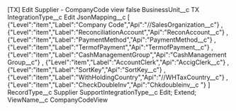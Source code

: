<?xml version="1.0" encoding="UTF-8"?>
<CustomMetadata xmlns="http://soap.sforce.com/2006/04/metadata" xmlns:xsi="http://www.w3.org/2001/XMLSchema-instance" xmlns:xsd="http://www.w3.org/2001/XMLSchema">
    <label>[TX] Edit Supplier - CompanyCode view</label>
    <protected>false</protected>
    <values>
        <field>BusinessUnit__c</field>
        <value xsi:type="xsd:string">TX</value>
    </values>
    <values>
        <field>IntegrationType__c</field>
        <value xsi:type="xsd:string">Edit</value>
    </values>
    <values>
        <field>JsonMapping__c</field>
        <value xsi:type="xsd:string">[	{&quot;Level&quot;:&quot;item&quot;,&quot;Label&quot;:&quot;Company Code&quot;,&quot;Api&quot;:&quot;//SalesOrganization__c&quot;}		,
	{&quot;Level&quot;:&quot;item&quot;,&quot;Label&quot;:&quot;ReconciliationAccount&quot;,&quot;Api&quot;:&quot;ReconAccount__c&quot;}		,
	{&quot;Level&quot;:&quot;item&quot;,&quot;Label&quot;:&quot;PaymentMethod&quot;,&quot;Api&quot;:&quot;PaymentMethod__c&quot;}		,
	{&quot;Level&quot;:&quot;item&quot;,&quot;Label&quot;:&quot;TermofPayment&quot;,&quot;Api&quot;:&quot;TermofPayment__c&quot;}		,
	{&quot;Level&quot;:&quot;item&quot;,&quot;Label&quot;:&quot;CashManagementGroup&quot;,&quot;Api&quot;:&quot;CashManagementGroup__c&quot;}		,
	{&quot;Level&quot;:&quot;item&quot;,&quot;Label&quot;:&quot;AccountClerk&quot;,&quot;Api&quot;:&quot;AccigClerk__c&quot;}		,
	{&quot;Level&quot;:&quot;item&quot;,&quot;Label&quot;:&quot;SortKey&quot;,&quot;Api&quot;:&quot;SortKey__c&quot;}		,
	{&quot;Level&quot;:&quot;item&quot;,&quot;Label&quot;:&quot;WithHoldingCountry&quot;,&quot;Api&quot;:&quot;//WHTaxCountry__c&quot;}		,
	{&quot;Level&quot;:&quot;item&quot;,&quot;Label&quot;:&quot;CheckDoubleInv&quot;,&quot;Api&quot;:&quot;Chkdoubleinv__c &quot;}		]</value>
    </values>
    <values>
        <field>RecordType__c</field>
        <value xsi:type="xsd:string">Supplier</value>
    </values>
    <values>
        <field>SupportIntegrationType__c</field>
        <value xsi:type="xsd:string">Edit; Extend;</value>
    </values>
    <values>
        <field>ViewName__c</field>
        <value xsi:type="xsd:string">CompanyCodeView</value>
    </values>
</CustomMetadata>
